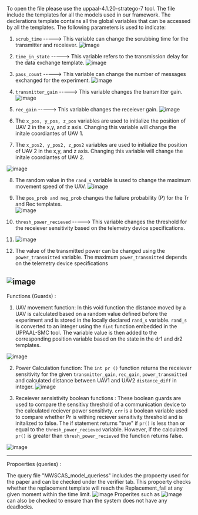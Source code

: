 To open the file please use the uppaal-4.1.20-stratego-7 tool. 
The file include the templates for all the models used in our framework. 
The declerations template contains all the global variables that can be accessed by all the templates. The following parameters is used to indicate:
1. 	`scrub_time`    -----> This variable can change the scrubbing time for the transmitter and receiever. ![image](https://user-images.githubusercontent.com/68142141/120345051-22eae800-c2c8-11eb-934f-15c088ede37a.png)

2.  `time_in_state` -----> This variable refers to the transmission delay for the data exchange template. ![image](https://user-images.githubusercontent.com/68142141/120345346-647b9300-c2c8-11eb-80c2-f188ed6af144.png)

3.  `pass_count`    -----> This variable can change the number of messages exchanged for the experiment. ![image](https://user-images.githubusercontent.com/68142141/120345424-75c49f80-c2c8-11eb-9050-41273f6c7926.png)
4.  `transmitter_gain`    -----> This variable changes the transmitter gain. ![image](https://user-images.githubusercontent.com/68142141/120347865-a4dc1080-c2ca-11eb-8e7b-e85007af6d2b.png)

5.  `rec_gain`    -----> This variable changes the receiever gain. ![image](https://user-images.githubusercontent.com/68142141/120347938-b6bdb380-c2ca-11eb-8eec-a5726a863096.png)

7.   The `x_pos, y_pos, z_pos`     variables are used to initialize the position of UAV 2 in the x,y, and z axis. Changing this variable will change the initale coordiantes of UAV 1.
8.   The `x_pos2, y_pos2, z_pos2`  variables are used to initialize the position of UAV 2 in the x,y, and z axis. Changing this variable will change the initale coordiantes of UAV 2.

![image](https://user-images.githubusercontent.com/68142141/120348162-ec629c80-c2ca-11eb-80b6-31eb8f443d65.png)

8.  The random value in the `rand_s` variable is used to change the maximum movement speed of the UAV. ![image](https://user-images.githubusercontent.com/68142141/120348518-42374480-c2cb-11eb-94e3-404a999316d5.png)
9. The `pos_prob and neg_prob` changes the failure probability (P) for the Tr and Rec templates.  
![image](https://user-images.githubusercontent.com/68142141/120350553-16b55980-c2cd-11eb-8b1a-5eae3db1149e.png)
10. `thresh_power_recieved`    -----> This variable changes the threshold for the receiever sensitivity based on the telemetry device specifications.
 
11. ![image](https://user-images.githubusercontent.com/68142141/120349609-3ef08880-c2cc-11eb-9338-3a625babe40f.png)
12. The value of the transmitted power can be changed using the `power_transmitted` variable. The maximum `power_transmitted` depends on the telemetry device specifications 

![image](https://user-images.githubusercontent.com/68142141/120350413-f7b6c780-c2cc-11eb-84f2-147358e800ec.png)
---------------------------------------------------------------------------------------------------------------------------------------------------------------------------------
Functions (Guards) :
1. UAV movement function: In this void function the distance moved by a UAV is calculated based on a random value defined before the experiment and is stored in the locally declared `rand_s` variable. `rand_s` is converted to an integer using the `fint` function embedded in the UPPAAL-SMC tool. The variable value is then added to the corresponding position variable based on the state in the dr1 and dr2 templates. 

![image](https://user-images.githubusercontent.com/68142141/120420685-d4266800-c332-11eb-8d05-cf1e4415a8fd.png)

2. Power Calculation function: The `int pr ()` function returns the receiever sensitivity for the given `transmitter_gain`, `rec_gain`, `power_transmitted` and calculated distance between UAV1 and UAV2 `distance_diff` in integer.
![image](https://user-images.githubusercontent.com/68142141/120421367-25832700-c334-11eb-956d-889feb4535cc.png)

4. Receiever sensistivity boolean functions : These boolean guards are used to compare the sensitivy threshold of a communication device to the calculated reciever power sensitivty. `crr` is a boolean variable used to compare whether Pr is withing reciever sensitivity threshold and is initalized to false. The if statement returns "true" if `pr()`  is less than or equal to the `thresh_power_recieved` variable. However, if the calculated `pr()` is greater than `thresh_power_recieved` the function returns false. 

![image](https://user-images.githubusercontent.com/68142141/120422366-1ac99180-c336-11eb-9e91-36e9c594db9b.png)

---------------------------------------------------------------------------------------------------------------------------------------------------------------------------------
Propoerties (queries) : 

The query file "MWSCAS_model_queriess" includes the propoerty used for the paper and can be checked under the verifier tab. This propoerty checks whether the replacement template will reach the Replacement_fail at any given moment within the time limit. ![image](https://user-images.githubusercontent.com/68142141/120423172-e48d1180-c337-11eb-9d93-4a5f5cc95e59.png)
Properites such as ![image](https://user-images.githubusercontent.com/68142141/120423333-36ce3280-c338-11eb-98c8-8e90bb858f38.png)
 can also be checked to ensure than the system does not have any deadlocks.
